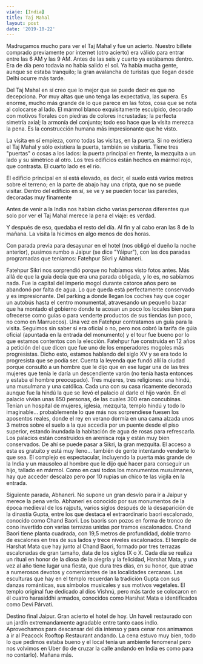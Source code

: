 ```yaml
---
viaje: [India]
title: Taj Mahal
layout: post
date: '2019-10-22'
---
```


Madrugamos mucho para ver el Taj Mahal y fue un acierto. Nuestro billete comprado previamente por internet (otro acierto) era válido para entrar entre las 6 AM y las 9 AM. Antes de las seis y cuarto ya estábamos dentro. Era de día pero todavía no había salido el sol. Ya había mucha gente, aunque se estaba tranquilo; la gran avalancha de turistas que llegan desde Delhi ocurre más tarde.

Del Taj Mahal en sí creo que lo mejor que se puede decir es que no decepciona. Por muy altas que uno tenga las expectativa, las supera. Es enorme, mucho más grande de lo que parece en las fotos, cosa que se nota al colocarse al lado. El mármol blanco exquisitamente esculpido, decorado con motivos florales con piedras de colores incrustadas; la perfecta simetría axial; la armonía del conjunto; todo eso hace que la visita merezca la pena. Es la construcción humana más impresionante que he visto.

La visita en sí empieza, como todas las visitas, en la puerta. Si no existiera el Taj Mahal y sólo existiera la puerta, también se visitaría. Tiene tres "puertas" o cosas a los lados: la puerta principal en frente, la mezquita a un lado y su simétrico al otro. Los tres edificios están hechos en mármol rojo, que contrasta. El cuarto lado es el río.

El edificio principal en sí está elevado, es decir, el suelo está varios metros sobre el terreno; en la parte de abajo hay una cripta, que no se puede visitar. Dentro del edificio en sí, se ve y se pueden tocar las paredes, decoradas muy finamente

Antes de venir a la India nos habían dicho varias personas diferentes que solo por ver el Taj Mahal merece la pena el viaje: es verdad.

Y después de eso, quedaba el resto del día. Al fin y al cabo eran las 8 de la mañana. La visita la hicimos en algo menos de dos horas.

Con parada previa para desayunar en el hotel (nos obligó el dueño la noche anterior), pusimos rumbo a Jaipur (se dice "Yáipur"), con las dos paradas programadas que teníamos: Fatehpur Sikri y Abhaneri.

Fatehpur Sikri nos sorprendió porque no habíamos visto fotos antes. Más allá de que la guía decía que era una parada obligada, y lo es, no sabíamos nada. Fue la capital del imperio mogol durante catorce años pero se abandonó por falta de agua. Lo que queda está perfectamente conservado y es impresionante. Del parking a donde llegan los coches hay que coger un autobús hasta el centro monumental, atravesando un pequeño bazar que ha montado el gobierno donde te acosan un poco los locales bien para ofrecerse como guías o para venderte productos de sus tiendas (un poco, no como en Marruecos). Una vez en Fatehpur contratamos un guía para la visita. Seguimos sin saber si era oficial o no, pero nos cobró la tarifa de gúia oficial (apuntada en la entrada del monumento) y el tour fue bueno por lo que estamos contentos con la elección. Fatehpur fue construida en 12 años a petición del que dicen que fue uno de los emperadores mogoles más progresistas. Dicho esto, estamos hablando del siglo XV y se era todo lo progresista que se podía ser. Cuenta la leyenda que fundó allí la ciudad porque consultó a un hombre que le dijo que en ese lugar una de las tres mujeres que tenía le daría un descendiente varón (no tenía hasta entonces y estaba el hombre preocupado). Tres mujeres, tres religiones: una hindú, una musulmana y una católica. Cada una con su casa ricamente decorada aunque fue la hindú la que se llevó el palacio al darle el hijo varón. En el palacio vivían unas 850 personas, de las cuales 300 eran concubinas. Tenían un hospital de mujeres, iglesia, mezquita, templo hindú y todo lo imaginable... probablemente lo que más nos sorprendiese fuesen los aposentos reales, donde el rey en verano dormía en una cama alzada unos 3 metros sobre el suelo a la que accedía por un puente desde el piso superior, estando inundada la habitación de agua de rosas para refrescarla. Los palacios están construidos en arenisca roja y están muy bien conservados. De ahí se puede pasar a Sikri, la gran mezquita. El acceso a esta es gratuito y está muy lleno... también de gente intentando venderte lo que sea. El complejo es espectacular, incluyendo la puerta más grande de la India y un mausoleo al hombre que le dijo qué hacer para conseguir un hijo, tallado en mármol. Como en casi todos los monumentos musulmanes, hay que acceder descalzo pero por 10 rupias un chico te las vigila en la entrada.

Siguiente parada, Abhaneri. No supone un gran desvío para ir a Jaipur y merece la pena verlo. Abhaneri es conocido por sus monumentos de la época medieval de los rajputs, varios siglos después de la desaparición de la dinastía Gupta, entre los que destaca el extraordinario baori escalonado, conocido como Chand Baori. Los baoris son pozos en forma de tronco de cono invertido con varias terrazas unidas por tramos escalonados. Chand Baori tiene planta cuadrada, con 19,5 metros de profundidad, doble tramo de escalones en tres de sus lados y trece niveles escalonados. El templo de Harshat Mata que hay junto al Chand Baori, formado por tres terrazas escalonadas de gran tamaño, data de los siglos IX o X. Cada día se realiza un ritual en honor de la diosa de la alegría y la felicidad, Harshat Mata, y una vez al año tiene lugar una fiesta, que dura tres días, en su honor, que atrae a numerosos devotos y comerciantes de las localidades cercanas. Las esculturas que hay en el templo recuerdan la tradición Gupta con sus danzas románticas, sus símbolos musicales y sus motivos vegetales. El templo original fue dedicado al dios Vishnú, pero más tarde se colocaron en él cuatro harasiddhi armados, conocidos como Harshat Mata e identificados como Devi Párvati.

Destino final Jaipur. Gran acierto el hotel de hoy. Un haveli restaurado con un jardín extremandamente agradable entre tanto caos indio. Aprovechamos para descansar del día intenso y para cenar nos animamos a ir al Peacock Rooftop Restaurant andando. La cena estuvo muy bien, todo lo que pedimos estaba bueno y el local tenía un ambiente fenomenal pero nos volvimos en Uber (lo de cruzar la calle andando en India es como para no contarlo). Mañana más.

